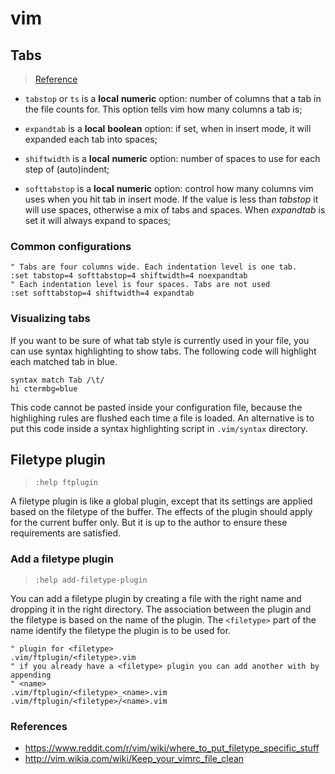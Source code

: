 # vim

## Tabs
> [Reference](https://tedlogan.com/techblog3.html)

- `tabstop` or `ts` is a **local** **numeric** option: number of columns that a
  tab in the file counts for. This option tells vim how many columns a tab is;

- `expandtab` is a **local** **boolean** option: if set, when in insert mode,
  it will expanded each tab into spaces;

- `shiftwidth` is a **local** **numeric** option: number of spaces to use for
  each step of (auto)indent;

- `softtabstop` is a **local** **numeric** option: control how many columns vim
  uses when you hit tab in insert mode. If the value is less than *tabstop* it
  will use spaces, otherwise a mix of tabs and spaces. When *expandtab* is set
  it will always expand to spaces;

### Common configurations

```vim
" Tabs are four columns wide. Each indentation level is one tab.
:set tabstop=4 softtabstop=4 shiftwidth=4 noexpandtab
" Each indentation level is four spaces. Tabs are not used
:set softtabstop=4 shiftwidth=4 expandtab
```

### Visualizing tabs

If you want to be sure of what tab style is currently used in your file, you
can use syntax highlighting to show tabs. The following code will highlight
each matched tab in blue.

```vim
syntax match Tab /\t/
hi ctermbg=blue
```

This code cannot be pasted inside your configuration file, because the
highlighing rules are flushed each time a file is loaded. An alternative is to
put this code inside a syntax highlighting script in `.vim/syntax` directory.

## Filetype plugin
> `:help ftplugin`

A filetype plugin is like a global plugin, except that its settings are applied
based on the filetype of the buffer. The effects of the plugin should apply for
the current buffer only. But it is up to the author to ensure these
requirements are satisfied.


### Add a filetype plugin
> `:help add-filetype-plugin`

You can add a filetype plugin by creating a file with the right name and
dropping it in the right directory. The association between the plugin and the
filetype is based on the name of the plugin.  The `<filetype>` part of the name
identify the filetype the plugin is to be used for.

```vim
" plugin for <filetype>
.vim/ftplugin/<filetype>.vim
" if you already have a <filetype> plugin you can add another with by appending
" <name>
.vim/ftplugin/<filetype>_<name>.vim
.vim/ftplugin/<filetype>/<name>.vim
```

### References

- https://www.reddit.com/r/vim/wiki/where_to_put_filetype_specific_stuff
- http://vim.wikia.com/wiki/Keep_your_vimrc_file_clean
